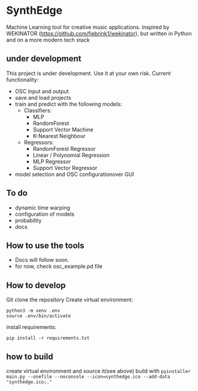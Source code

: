 # SynthEdge
Machine Learning tool for creative music applications. Inspired by WEKINATOR (https://github.com/fiebrink1/wekinator), but written in Python and on a more modern tech stack

## under development
This project is under development. Use it at your own risk. Current functionality:
- OSC Input and output
- save and load projects
- train and predict with the following models:
	- Classifiers:
		- MLP
		- RandomForest
		- Support Vector Machine
		- K-Nearest Neighbour
	- Regressors:
		- RandomForest Regressor
		- Linear / Polynomial Regression
		- MLP Regressor
		- Support Vector Regressor
- model selection and OSC configurationover GUI
		
## To do
- dynamic time warping
- configuration of models
- probability
- docs


## How to use the tools
- Docs will follow soon.
- for now, check osc_example.pd file


## How to develop
Git clone the repository
Create virtual environment:
```
python3 -m venv .env
source .env/bin/activate
```

install requirements:
```
pip install -r requirements.txt
```

## how to build
create virtual environment and source it(see above)
build with 
`pyinstaller main.py --onefile --noconsole --icon=synthedge.ico --add-data "synthedge.ico;."`